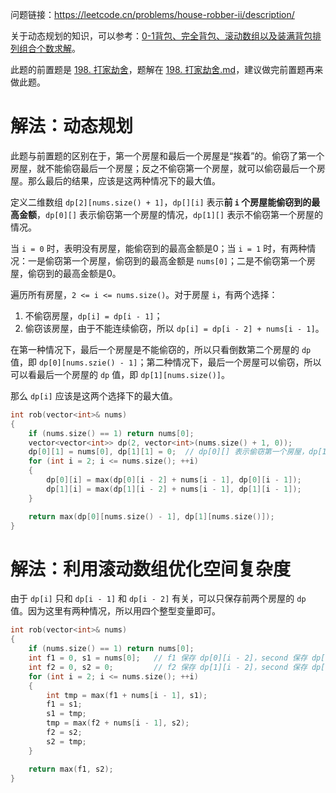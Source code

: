 问题链接：https://leetcode.cn/problems/house-robber-ii/description/

关于动态规划的知识，可以参考：[0-1背包、完全背包、滚动数组以及装满背包排列组合个数求解](https://github.com/SakuraMayAi/Tricks-of-Programming/blob/main/Algorithms%20And%20Data%20Structure/0-1%E8%83%8C%E5%8C%85%E3%80%81%E5%AE%8C%E5%85%A8%E8%83%8C%E5%8C%85%E3%80%81%E6%BB%9A%E5%8A%A8%E6%95%B0%E7%BB%84%E4%BB%A5%E5%8F%8A%E8%A3%85%E6%BB%A1%E8%83%8C%E5%8C%85%E6%8E%92%E5%88%97%E7%BB%84%E5%90%88%E4%B8%AA%E6%95%B0%E6%B1%82%E8%A7%A3.md)。

此题的前置题是 [198. 打家劫舍](https://leetcode.cn/problems/house-robber/description/)，题解在 [198. 打家劫舍.md](https://github.com/SakuraMayAi/LintCode/blob/main/Dynamic%20Programming/198.%20%E6%89%93%E5%AE%B6%E5%8A%AB%E8%88%8D.md)，建议做完前置题再来做此题。

# 解法：动态规划

此题与前置题的区别在于，第一个房屋和最后一个房屋是“挨着”的。偷窃了第一个房屋，就不能偷窃最后一个房屋；反之不偷窃第一个房屋，就可以偷窃最后一个房屋。那么最后的结果，应该是这两种情况下的最大值。

定义二维数组 `dp[2][nums.size() + 1]`，`dp[][i]` 表示**前 `i` 个房屋能偷窃到的最高金额**，`dp[0][]` 表示偷窃第一个房屋的情况，`dp[1][]` 表示不偷窃第一个房屋的情况。

当 `i = 0` 时，表明没有房屋，能偷窃到的最高金额是0；当 `i = 1` 时，有两种情况：一是偷窃第一个房屋，偷窃到的最高金额是 `nums[0]`；二是不偷窃第一个房屋，偷窃到的最高金额是0。

遍历所有房屋，`2 <= i <= nums.size()`。对于房屋 `i`，有两个选择：
1. 不偷窃房屋，`dp[i] = dp[i - 1]`；
2. 偷窃该房屋，由于不能连续偷窃，所以 `dp[i] = dp[i - 2] + nums[i - 1]`。

在第一种情况下，最后一个房屋是不能偷窃的，所以只看倒数第二个房屋的 `dp` 值，即 `dp[0][nums.szie() - 1]`；第二种情况下，最后一个房屋可以偷窃，所以可以看最后一个房屋的 `dp` 值，即 `dp[1][nums.size()]`。

那么 `dp[i]` 应该是这两个选择下的最大值。

```cpp
int rob(vector<int>& nums)
{
    if (nums.size() == 1) return nums[0];
    vector<vector<int>> dp(2, vector<int>(nums.size() + 1, 0));
    dp[0][1] = nums[0], dp[1][1] = 0;  // dp[0][] 表示偷窃第一个房屋，dp[1][] 表示不偷窃
    for (int i = 2; i <= nums.size(); ++i)
    {
        dp[0][i] = max(dp[0][i - 2] + nums[i - 1], dp[0][i - 1]);
        dp[1][i] = max(dp[1][i - 2] + nums[i - 1], dp[1][i - 1]);
    }

    return max(dp[0][nums.size() - 1], dp[1][nums.size()]);
}
```

# 解法：利用滚动数组优化空间复杂度

由于 `dp[i]` 只和 `dp[i - 1]` 和 `dp[i - 2]` 有关，可以只保存前两个房屋的 `dp` 值。因为这里有两种情况，所以用四个整型变量即可。

```cpp
int rob(vector<int>& nums)
{
    if (nums.size() == 1) return nums[0];
    int f1 = 0, s1 = nums[0];   // f1 保存 dp[0][i - 2]，second 保存 dp[0][i - 1]
    int f2 = 0, s2 = 0;         // f2 保存 dp[1][i - 2]，second 保存 dp[1][i - 1]
    for (int i = 2; i <= nums.size(); ++i)
    {
        int tmp = max(f1 + nums[i - 1], s1);
        f1 = s1;
        s1 = tmp;
        tmp = max(f2 + nums[i - 1], s2);
        f2 = s2;
        s2 = tmp;
    }

    return max(f1, s2);
}
```
